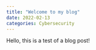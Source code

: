 ```yaml
---
title: "Welcome to my blog"
date: 2022-02-13
categories: Cybersecurity
---
```

Hello, this is a test of a blog post!
